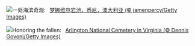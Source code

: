 ![](https://www.bing.com/th?id=OHR.MonaValePool_ZH-CN7968271596_UHD.jpg&w=1000)一处海滨奇观:&nbsp;&ensp;[梦娜维尔岩池，悉尼，澳大利亚 (© jamenpercy/Getty Images)](https://www.bing.com/th?id=OHR.MonaValePool_ZH-CN7968271596_UHD.jpg)
<br><br/>
![](https://www.bing.com/th?id=OHR.ArlingtonSunrise_EN-US4503302075_UHD.jpg&w=1000)Honoring the fallen:&nbsp;&ensp;[Arlington National Cemetery in Virginia (© Dennis Govoni/Getty Images)](https://www.bing.com/th?id=OHR.ArlingtonSunrise_EN-US4503302075_UHD.jpg)
<br><br/>
